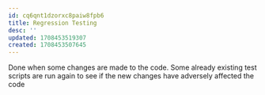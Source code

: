```yaml
---
id: cq6qnt1dzorxc8paiw8fpb6
title: Regression Testing
desc: ''
updated: 1708453519307
created: 1708453507645
---
```



Done when some changes are made to the code. Some already existing test scripts are run again to see if the new changes have adversely affected the code
